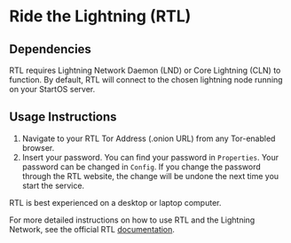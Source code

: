 # Ride the Lightning (RTL)

## Dependencies

RTL requires Lightning Network Daemon (LND) or Core Lightning (CLN) to function. By default, RTL will connect to the chosen lightning node running on your StartOS server.

## Usage Instructions

1. Navigate to your RTL Tor Address (.onion URL) from any Tor-enabled browser.
1. Insert your password. You can find your password in `Properties`. Your password can be changed in `Config`. If you change the password through the RTL website, the change will be undone the next time you start the service.

RTL is best experienced on a desktop or laptop computer.

For more detailed instructions on how to use RTL and the Lightning Network, see the official RTL [documentation](https://github.com/Ride-The-Lightning/RTL).
